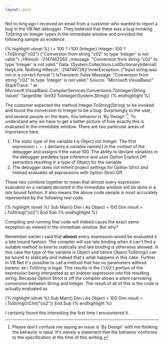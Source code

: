 ```yaml
---
layout: post
---
```

Not to long ago I received an email from a customer who wanted to report a bug in the VB.Net debugger. They believed that there was a bug invoking ToString on Integer types in the immediate window and provided the following sample as evidence

{% highlight vbnet %}
i = 100
? i
100 {Integer}
    Integer: 100
? i.ToString("c02")
{"Conversion from string "c02" to type 'Integer' is not valid."}
    _HResult: -2147467262
    _message: "Conversion from string "c02" to type 'Integer' is not valid."
    Data: {System.Collections.ListDictionaryInternal}
    HelpLink: Nothing
    HResult: -2147467262
    InnerException: {"Input string was not in a correct format."}
    IsTransient: False
    Message: "Conversion from string "c02" to type 'Integer' is not valid."
    Source: "Microsoft.VisualBasic"
    StackTrace: "   at Microsoft.VisualBasic.CompilerServices.Conversions.ToInteger(String Value)"
    TargetSite: {Int32 ToInteger(System.String)}
{% endhighlight %}

The customer expected the method Integer.ToString(String) to be invoked and found the conversion to Integer to be a bug. Surprisingly to the user, and several people on the team, this behavior is 'By Design' [^1]. To understand why we have to get a better picture of how exactly this is evaluated in the immediate window. There are two particular areas of importance here.

  1. The static type of the variable **i** is Object not Integer. The first expression `i = 1` declares a variable named **i** in the context of the debugger and assigns it the value 100. The ability to declare variables in the debugger predates type inference and uses Option Explicit Off semantics resulting in a type of Object for the variable
  2. The debugger does not inherit project settings for Option Strict and instead evaluates all expressions with Option Strict Off.

These two combine together to mean that almost every expression evaluated on a variable declared in the immediate window will be done in a late bound fashion. It also means the above code sample is most accurately represented by the following real code.

{% highlight vbnet %}
Sub Main()
    Dim i As Object = 100
    Dim result = i.ToString("co2")
End Sub
{% endhighlight %}

Compiling and running that code will indeed cause the exact same exception as viewed in the immediate window. But why?

Remember earlier I said that **almost** every expression would be evaluated it a late bound fashion. The compiler will use late binding when it can't find a suitable method to bind to statically and late binding is otherwise allowed.  In this case the type of the variable is Object and hence Object.ToString() can be bound to statically and indeed that's what happens in this case.  Further in VB.Net it's possible to call a method that has no parameters without parens: ex i.ToString is legal. This results in the ('c02') portion of the expression being interpreted as an indexer expression into the resulting string. Because Option Strict is off the compiler allows a silent narrowing conversion between String and Integer. The result of all of this is the code is actually evaluated as

{% highlight vbnet %}
Sub Main()
    Dim i As Object = 100
    Dim result = i.ToString()(CInt("co2"))
End Sub
{% endhighlight %}

I certainly found this interesting the first time I encountered it.

[^1]: Please don't confuse me saying an issue is 'By Design' with me thinking the behavior is ideal. It's merely a statement that the behavior conforms to the specification at the time of this writing.

